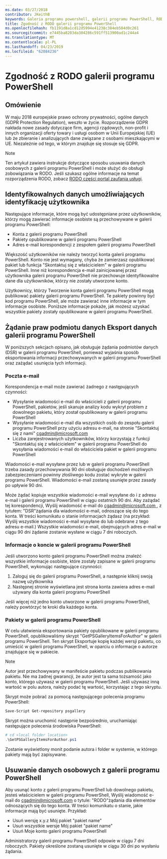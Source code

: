 ```yaml
---
ms.date: 03/27/2018
contributor: JKeithB
keywords: Galeria programu powershell, galerii programu PowerShell, RODO
title: Zgodność z RODO galerii programu PowerShell
ms.openlocfilehash: fb1191d8a1cd12d5994e41238c384eb504d0c261
ms.sourcegitcommit: e7445ba8203da304286c591ff513900ad1c244a4
ms.translationtype: MT
ms.contentlocale: pl-PL
ms.lasthandoff: 04/23/2019
ms.locfileid: "62084236"
---
```

# <a name="powershell-gallery-gdpr-compliance"></a>Zgodność z RODO galerii programu PowerShell

## <a name="overview"></a>Omówienie

W maju 2018 europejskie prawo ochrony prywatności, ogólne danych (GDPR Protection Regulation), weszło w życie.
Rozporządzenie GDPR nakłada nowe zasady dotyczące firm, agencji rządowych, non-profit i innych organizacji oferty towary i usługi osobom w Unii Europejskiej (UE) lub że zbieranie i analizujących dane związane z osobami mieszkającymi w UE.
Niezależnie od tego, w którym znajduje się stosuje się GDPR.

> [!NOTE]
> Ten artykuł zawiera instrukcje dotyczące sposobu usuwania danych osobowych z galerii programu PowerShell i może służyć do obsługi zobowiązania w RODO. Jeśli szukasz ogólne informacje na temat rozporządzenia RODO, zobacz [RODO części portal zaufania usługi](https://servicetrust.microsoft.com/ViewPage/GDPRGetStarted).

## <a name="personally-identifiable-data"></a>Identyfikowalnych danych umożliwiających identyfikację użytkownika

Następujące informacje, które mogą być udostępniane przez użytkowników, którzy mogą zawierać informacje osobiste są przechowywane w galerii programu PowerShell:

- Konta z galerii programu PowerShell
- Pakiety opublikowane w galerii programu PowerShell
- Adres e-mail korespondencji z zespołem galerii programu PowerShell

Większość użytkowników nie należy tworzyć konta galerii programu PowerShell.
Konto nie jest wymagany, chyba że zamierzasz opublikować pakiet lub funkcja "Skontaktuj się z właścicielem" w galerii programu PowerShell.
Inne niż korespondencja e-mail zainicjowanej przez użytkownika galerii programu PowerShell nie przechowuje identyfikowalne dane dla użytkowników, którzy nie zostały utworzone konto.

Użytkownicy, którzy Tworzenie konta galerii programu PowerShell mogą publikować pakiety galerii programu PowerShell.
Te pakiety powinny być kod programu PowerShell, ale może zawierać inne informacje w tym informacje osobiste.
Poniższe informacje pokaże, jak możesz uzyskać wszystkie pakiety zostały opublikowane w galerii programu PowerShell.

## <a name="dsr-export-of-powershell-gallery-data"></a>Żądanie praw podmiotu danych Eksport danych galerii programu PowerShell

W poniższych sekcjach opisano, jak obsługuje żądania podmiotów danych (DSR) w galerii programu PowerShell, ponieważ wyjaśnia sposób eksportowania informacji przechowywanych w galerii programu PowerShell oraz zażądać usunięcia tych informacji.

### <a name="email"></a>Poczta e-mail

Korespondencja e-mail może zawierać żadnego z następujących czynności:

- Wysyłanie wiadomości e-mail do właścicieli z galerii programu PowerShell, pakietów, jeśli skanuje analizy kodu wykrył problem z dowolnego pakietu, który został opublikowany w galerii programu PowerShell
- Wysyłanie wiadomości e-mail dla wszystkich osób do zespołu galerii programu PowerShell przy użyciu adresu e-mail, na stronie "Skontaktuj się z nami" [cgadmin@microsoft.com](mailto:cgadmin@microsoft.com)
- Liczba zarejestrowanych użytkowników, którzy korzystają z funkcji "Skontaktuj się z właścicielem" w galerii programu PowerShell do wysyłania wiadomości e-mail do właściciela pakiet w galerii programu PowerShell

Wiadomości e-mail wysyłane przez lub w galerii programu PowerShell trzeba zasady przechowywania 90 dni obsługuje dochodzeń możliwych zabezpieczeniami powinny złośliwego kodu zostać wykryte w galerii programu PowerShell.
Wiadomości e-mail zostaną usunięte przez zasady po upływie 90 dni.

Może żądać kopiuje wszystkie wiadomości e-mail wysyłane do i z adresu e-mail i galerii programu PowerShell w ciągu ostatnich 90 dni.
Aby zażądać tej korespondencji, Wyślij wiadomość e-mail do [ cgadmin@microsoft.com ](mailto:cgadmin@microsoft.com), z tytułem: "DSR"żądania dla wiadomości e-mail, odnoszące się do tego konta.
W treści komunikatu o stanie informacjach żądasz (na przykład: Wyślij wszystkie wiadomości e-mail wysyłane do lub odebrane z tego adresu e-mail.) Wszystkie wiadomości e-mail, obejmujących adres e-mail w ciągu 90 dni żądanie zostanie wysłane w ciągu 7 dni roboczych.

### <a name="powershell-gallery-account-information"></a>Informacje o koncie w galerii programu PowerShell

Jeśli utworzono konto galerii programu PowerShell można znaleźć wszystkie informacje osobiste, które zostały zapisane w galerii programu PowerShell, wykonując następujące czynności:

1. Zaloguj się do galerii programu PowerShell, a następnie kliknij swoją nazwę użytkownika
2. Następnej stronie wyświetlana jest strona konta zawiera adres e-mail używany dla konta galerii programu PowerShell

Jeśli więcej niż jedno konto utworzone w galerii programu PowerShell, należy powtórzyć te kroki dla każdego konta.

### <a name="packages-in-the-powershell-gallery"></a>Pakiety w galerii programu PowerShell

W celu ułatwienia eksportowania pakiety opublikowane w galerii programu PowerShell, opublikowaliśmy skrypt "GetPSGalleryItemsForAuthor" w galerii programu PowerShell.
Ten skrypt Eksportuje kopię każdej wersji pakietu, co umieścić w galerii programu PowerShell, w oparciu o informacje o autorze znajdujące się w pakiecie.

> [!NOTE]
> Autor jest przechowywany w manifeście pakietu podczas publikowania pakietu.
> Nie ma żadnej gwarancji, że autor jest ta sama tożsamość jako konto, którego używasz w galerii programu PowerShell.
> Jeśli używasz inną wartość w polu autora, należy podać tę wartość, korzystając z tego skryptu.

Skrypt może pobrać za pomocą następującego polecenia programu PowerShell:

```powershell
Save-Script Get-repository psgallery
```

Skrypt można uruchomić następnie bezpośrednio, uruchamiając następujące polecenia środowiska PowerShell:

```powershell
# cd <local folder location>
.\GetPSGalleryItemsForAuthor.ps1
```

Zostanie wyświetlony monit podanie autora i folder w systemie, w którego pakiety mają być zapisywane.

## <a name="deleting-personal-data-from-the-powershell-gallery"></a>Usuwanie danych osobowych z galerii programu PowerShell

Aby usunąć konto z galerii programu PowerShell lub dowolnego pakietu, jesteś właścicielem w galerii programu PowerShell, Wyślij wiadomość e-mail do cgadmin@microsoft.com o tytule: "RODO"żądania dla elementów odnoszących się do tego konta.
W treści komunikatu o stanie, jakie informacje mają być usunięte. Przykład:

- Usuń wersję x.y.z Mój pakiet "pakiet name"
- Usuń wszystkie wersje Mój pakiet "pakiet name"
- Usuń Moje konto galerii programu PowerShell

Administratorzy galerii programu PowerShell odpowie w ciągu 7 dni roboczych.
Pakiety określone zostaną usunięte w ciągu 30 dni po wysłaniu żądania.

